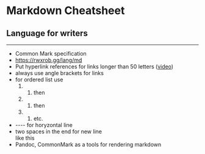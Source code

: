# Markdown Cheatsheet

## Language for writers
----
* Common Mark specification
* <https://rwxrob.gg/lang/md>
* Put hyperlink references for links longer than 50 letters ([video])
* always use angle brackets for links
* for ordered list use 
    1. 1. then 
    1. 1. then 
    1. 1. etc.
* ---- for horyzontal line  
* two spaces in the end for new line  
like this
* Pandoc, CommonMark as a tools for rendering markdown

[video]: <https://youtu.be/mlecHo2p7aU?list=PLrK9UeDMcQLre1yPasCnuKvWvyXKzmKhW&t=8225>